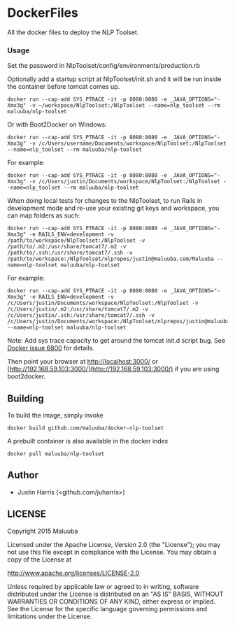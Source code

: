 DockerFiles
===========

All the docker files to deploy the NLP Toolset.

### Usage

Set the password in NlpToolset/config/environments/production.rb

Optionally add a startup script at NlpToolset/init.sh and it will be run inside the container before tomcat comes up.

```
docker run --cap-add SYS_PTRACE -it -p 8080:8080 -e _JAVA_OPTIONS="-Xmx3g" -v ~/workspace/NlpToolset:/NlpToolset --name=nlp_toolset --rm maluuba/nlp-toolset
```

Or with Boot2Docker on Windows:

```
docker run --cap-add SYS_PTRACE -it -p 8080:8080 -e _JAVA_OPTIONS="-Xmx3g" -v /c/Users/username/Documents/workspace/NlpToolset:/NlpToolset --name=nlp_toolset --rm maluuba/nlp-toolset
```

For example:

```
docker run --cap-add SYS_PTRACE -it -p 8080:8080 -e _JAVA_OPTIONS="-Xmx3g" -v /c/Users/justin/Documents/workspace/NlpToolset:/NlpToolset --name=nlp_toolset --rm maluuba/nlp-toolset
```

When doing local tests for changes to the NlpToolset, to run Rails in development mode and re-use your existing git keys and workspace, you can map folders as such:

```
docker run --cap-add SYS_PTRACE -it -p 8080:8080 -e _JAVA_OPTIONS="-Xmx3g" -e RAILS_ENV=development -v /path/to/workspace/NlpToolset:/NlpToolset -v /path/to/.m2:/usr/share/tomcat7/.m2 -v /path/to/.ssh:/usr/share/tomcat7/.ssh -v /path/to/workspace:/NlpToolset/nlprepos/justin@maluuba.com/Maluuba --name=nlp-toolset maluuba/nlp-toolset
```

For example:

```
docker run --cap-add SYS_PTRACE -it -p 8080:8080 -e _JAVA_OPTIONS="-Xmx3g" -e RAILS_ENV=development -v /c/Users/justin/Documents/workspace/NlpToolset:/NlpToolset -v /c/Users/justin/.m2:/usr/share/tomcat7/.m2 -v /c/Users/justin/.ssh:/usr/share/tomcat7/.ssh -v /c/Users/justin/Documents/workspace:/NlpToolset/nlprepos/justin@maluuba.com/Maluuba --name=nlp-toolset maluuba/nlp-toolset
```

Note: Add sys trace capacity to get around the tomcat init.d script bug. See [Docker issue 6800](https://github.com/docker/docker/issues/6800) for details.

Then point your browser at [http://localhost:3000/](http://localhost:3000/) or [http://192.168.59.103:3000/](http://192.168.59.103:3000/) if you are using boot2docker.

## Building

To build the image, simply invoke

    docker build github.com/maluuba/docker-nlp-toolset

A prebuilt container is also available in the docker index

    docker pull maluuba/nlp-toolset
    
## Author

  * Justin Harris (<github.com/juharris>)

## LICENSE

Copyright 2015 Maluuba

Licensed under the Apache License, Version 2.0 (the "License");
you may not use this file except in compliance with the License.
You may obtain a copy of the License at

  http://www.apache.org/licenses/LICENSE-2.0

Unless required by applicable law or agreed to in writing, software
distributed under the License is distributed on an "AS IS" BASIS,
WITHOUT WARRANTIES OR CONDITIONS OF ANY KIND, either express or implied.
See the License for the specific language governing permissions and
limitations under the License.
    
